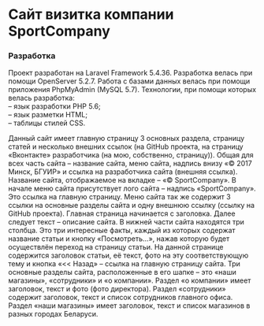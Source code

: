 <h1 color = 'red'>Сайт визитка компании SportCompany</h1>
<h3>Разработка</h3>
<p>
  Проект разработан на Laravel Framework 5.4.36. Разработка велась при помощи OpenServer 5.2.7. Работа с базами данных велась при помощи приложения PhpMyAdmin (MySQL 5.7). Технологии, при помощи которых велась разработка:<br>
	– язык разработки PHP 5.6;<br>
	– язык разметки HTML; <br>
	– таблицы стилей CSS.
</p>
<p>
Данный сайт имеет главную страницу 3 основных раздела, страницу статей и несколько внешних ссылок (на GitHub проекта, на страницу «Вконтакте» разработчика (на мою, собственно, страницу)). Общая для всех часть сайта – название сайта, меню сайта, надпись внизу «© 2017 Минск, БГУИР» и ссылка на разработчика сайта (внешняя ссылка). Название сайта, отображаемое на вкладке – «© SportCompany». В начале меню сайта присутствует лого сайта – надпись «SportCompany». Это ссылка на главную страницу.  Меню сайта так же содержит 3 ссылки на основные разделы сайта и одну внешнюю ссылку (ссылку на GitHub проекта). 
Главная страница начинается с заголовка. Далее следует текст – описание сайта. В нижней части сайта находятся три столбца. Это три интересные факты, каждый из которых содержат название статьи и кнопку «Посмотреть…», нажав которую будет осуществлён переход на страницу статьи. На данной странице содержится заголовок статьи, её текст, фото на эту соответствующую тему и кнопка «<< Назад» – ссылка на главную страницу сайта.
Три основные разделы сайта, расположенные в его шапке – это «наши магазины», «сотрудники» и «о компании». 
Раздел «о компании» имеет заголовок, текст и фото (фото директора). 
Раздел «сотрудники» содержит заголовок, текст и список сотрудников главного офиса.
Раздел «наши магазины» имеет заголовок, текст и список магазинов в разных городах Беларуси.
</p>
